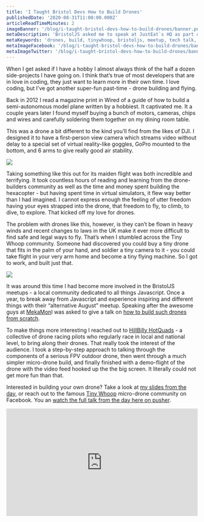 ```yaml
---
title: 'I Taught Bristol Devs How to Build Drones'
publishedDate: '2020-08-31T11:00:00.000Z'
articleReadTimeMinutes: 2
imageBanner: '/blog/i-taught-bristol-devs-how-to-build-drones/banner.png'
metaDescription: 'BristolJS asked me to speak at JustEat`s HQ as part of their Alternative August session - so I taught the Bristol devs how to build drones from scratch, and finished with a fly around the audience.'
metaKeywords: 'drones, build, tinywhoop, bristoljs, meetup, tech talk, conference, flying, hardware, electronics, public speaking'
metaImageFacebook: '/blog/i-taught-bristol-devs-how-to-build-drones/banner.png'
metaImageTwitter: '/blog/i-taught-bristol-devs-how-to-build-drones/banner.png'
---
```


When I get asked if I have a hobby I almost always think of the half a dozen side-projects I have going on. I think that’s true of most developers that are in love in coding, they just want to learn more in their own time. I love coding, but I’ve got another super-fun past-time - drone building and flying.

Back in 2012 I read a magazine print in Wired of a guide of how to build a semi-autonomous model plane written by a hobbiest. It captivated me. It a couple years later I found myself buying a bunch of motors, cameras, chips and wires and carefully soldering them together on my dining room table.

This was a drone a bit different to the kind you’ll find from the likes of DJI. I designed it to have a first-person view camera which streams video without delay to a special set of virtual reality-like goggles, GoPro mounted to the bottom, and 6 arms to give really good air stability.

<img src='https://i.imgur.com/JCFaEG2.jpg' style='max-width: 100%' />

Taking something like this out for its maiden flight was both incredible and terrifying. It took countless hours of reading and learning from the drone-builders community as well as the time and money spent building the hexacopter - but having spent time in virtual simulators, it flew way better than I had imagined. I cannot express enough the feeling of utter freedom having your eyes strapped into the drone, that freedom to fly, to climb, to dive, to explore. That kicked off my love for drones.

The problem with drones like this, however, is they can’t be flown in heavy winds and recent changes to laws in the UK make it ever more difficult to find safe and legal ways to fly. That’s when I stumbled across the Tiny Whoop community. Someone had discovered you could buy a tiny drone that fits in the palm of your hand, and soldier a tiny camera to it - you could take flight in your very arm home and become a tiny flying machine. So I got to work, and built just that.

<img src='https://i.imgur.com/NQwbvXq.jpg' style='max-width: 100%' />

It was around this time I had become more involved in the BristolJS meetups - a local community dedicated to all things Javascript. Once a year, to break away from Javascript and experience inspiring and different things with their “alternative August” meetup. Speaking after the awesome guys at [MekaMon](https://www.mekamon.com/)I was asked to give a talk on [how to build such drones from scratch](https://www.meetup.com/en-AU/BristolJS/events/241908192/).

To make things more interesting I reached out to [HillBilly HotQuads](https://www.facebook.com/groups/1499852757005195/) - a collective of drone racing pilots who regularly race in local and national level, to bring along their drones. That really took the interest of the audience. I took a step-by-step approach to talking through the components of a serious FPV outdoor drone, then went through a much simpler micro-drone build, and finally finished with a demo-flight of the drone with the video feed hooked up the the big screen. It literally could not get more fun than that.

Interested in building your own drone? Take a look at [my slides from the day](https://docs.google.com/presentation/d/1J5XIxChPV96oXmv5pfBfV-bDLS2BH7pz9eOIvq3hfU4/edit?usp=sharing), or reach out to the famous [Tiny Whoop](https://www.facebook.com/groups/tinywhoop/) micro-drone community on Facebook. You an [watch the full talk from the day here on pusher](https://pusher.com/sessions/meetup/bristol-js/building-drones).

<style>.embed-container { position: relative; padding-bottom: 56.25%; height: 0; overflow: hidden; max-width: 100%; } .embed-container iframe, .embed-container object, .embed-container embed { position: absolute; top: 0; left: 0; width: 100%; height: 100%; }</style><div class='embed-container'><iframe src='https://www.youtube.com/embed/H89_ZCTtnjw' frameborder='0' allowfullscreen></iframe></div>
